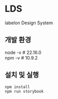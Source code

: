 # LDS

labelon Design System

## 개발 환경

node -v # 22.16.0  
npm -v # 10.9.2

## 설치 및 실행

```bash
npm install
npm run storybook
```
